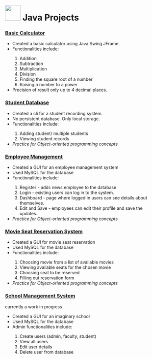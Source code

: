 <h1>
  <img src="https://www.itprotoday.com/sites/itprotoday.com/files/styles/article_featured_retina/public/java-logo.gif?itok=uRcaI6LK"
       width="50 height="25"/>
  Java Projects
</h1>

<h3><a href="https://github.com/galvez-mcj/java-projects/tree/main/basic-calculator">Basic Calculator</a></h3>
<p>
  <ul>
    <li>Created a basic calculator using Java Swing JFrame.</li>
    <li>Functionalities include: </li>
      <ol>
        <li>Addition</li>
        <li>Subtraction</li>
        <li>Multiplication</li>
        <li>Division</li>
        <li>Finding the square root of a number</li>
        <li>Raising a number to a power</li>
      </ol>
    <li>Precision of result only up to 4 decimal places.</li>
  </ul>
</p>

<h3><a href="https://github.com/galvez-mcj/java-projects/tree/main/student-database">Student Database</a></h3>
<p>
  <ul>
    <li>Created a cli for a student recording system.</li>
    <li>No persistent database. Only local storage.</li>
    <li>Functionalities include:</li>
      <ol>
        <li>Adding student/ multiple students</li>
        <li>Viewing student records</li>
      </ol>
    <li><i>Practice for Object-oriented programming concepts</i></li>
  </ul>
</p>

<h3><a href="https://github.com/galvez-mcj/java-projects/tree/main/EmployeeManagement">Employee Management</a></h3>
<p>
  <ul>
    <li>Created a GUI for an employee management system</li>
    <li>Used MySQL for the database</li>
    <li>Functionalities include:</li>
      <ol>
        <li>Register - adds news employee to the database</li>
        <li>Login - existing users can log in to the system.</li>
        <li>Dashboard - page where logged in users can see details about themselves.</li>
        <li>Edit and Save - employees can edit their profile and save the updates.</li>
      </ol>
    <li><i>Practice for Object-oriented programming concepts</i></li>
  </ul>
</p>

<h3><a href="https://github.com/galvez-mcj/java-projects/tree/main/SeatRerservation">Movie Seat Reservation System</a></h3>
<p>
  <ul>
    <li>Created a GUI for movie seat reservation</li>
    <li>Used MySQL for the database</li>
    <li>Functionalities include:</li>
      <ol>
        <li>Choosing movie from a list of available movies</li>
        <li>Viewing available seats for the chosen movie</li>
        <li>Choosing seat to be reserved</li>
        <li>Filling out reservation form</li>
      </ol>
    <li><i>Practice for Object-oriented programming concepts</i></li>
  </ul>
</p>

<h3><a href="https://github.com/galvez-mcj/java-projects/tree/main/SchoolManagement">School Management System</a></h3>
<p>currently a work in progress</p>
<p>
  <ul>
    <li>Created a GUI for an imaginary school</li>
    <li>Used MySQL for the database</li>
    <li>Admin functionalities include:</li>
      <ol>
        <li>Create users (admin, faculty, student)</li>
        <li>View all users</li>
        <li>Edit user details</li>
        <li>Delete user from database</li>
      </ol>
  </ul>
</p>



